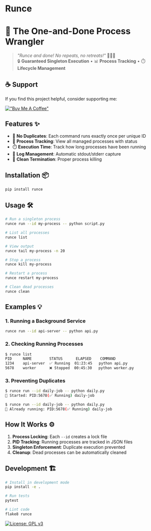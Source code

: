 # Runce

# 🚀 The One-and-Done Process Wrangler

> _"Runce and done! No repeats, no retreats!"_ 🏃‍♂️💨  
> 🔒 **Guaranteed Singleton Execution** • 📊 **Process Tracking** • ⏱️ **Lifecycle Management**

## ☕ Support

If you find this project helpful, consider supporting me:

[!["Buy Me A Coffee"](https://www.buymeacoffee.com/assets/img/custom_images/orange_img.png)](https://www.buymeacoffee.com/JetLogic)

## Features ✨

- 🚫 **No Duplicates**: Each command runs exactly once per unique ID
- 📝 **Process Tracking**: View all managed processes with status
- ⏱️ **Execution Time**: Track how long processes have been running
- 📂 **Log Management**: Automatic stdout/stderr capture
- 🛑 **Clean Termination**: Proper process killing

## Installation 📦

```bash
pip install runce
```

## Usage 🛠️

```bash
# Run a singleton process
runce run --id my-process -- python script.py

# List all processes
runce list

# View output
runce tail my-process -n 20

# Stop a process
runce kill my-process

# Restart a process
runce restart my-process

# Clean dead processes
runce clean
```

## Examples 💡

### 1. Running a Background Service

```bash
runce run --id api-server -- python api.py
```

### 2. Checking Running Processes

```bash
$ runce list
PID     NAME        STATUS      ELAPSED    COMMAND
1234    api-server  ✅ Running  01:23:45   python api.py
5678    worker      ❌ Stopped  00:45:30   python worker.py
```

### 3. Preventing Duplicates

```bash
$ runce run --id daily-job -- python daily.py
🚀 Started: PID:5678(✅ Running) daily-job

$ runce run --id daily-job -- python daily.py
🚨 Already running: PID:5678(✅ Running) daily-job
```

## How It Works ⚙️

1. **Process Locking**: Each `--id` creates a lock file
2. **PID Tracking**: Running processes are tracked in JSON files
3. **Singleton Enforcement**: Duplicate execution prevented
4. **Cleanup**: Dead processes can be automatically cleaned

## Development 🏗️

```bash
# Install in development mode
pip install -e .

# Run tests
pytest

# Lint code
flake8 runce
```

[![License: GPL v3](https://img.shields.io/badge/License-GPLv3-blue.svg)](https://www.gnu.org/licenses/gpl-3.0)
